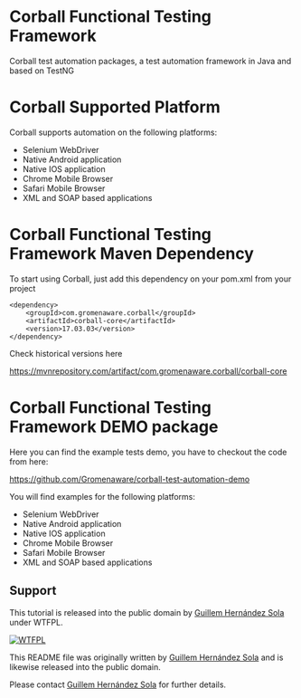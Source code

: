 Corball Functional Testing Framework
===============

Corball test automation packages, a test automation framework in Java and based on TestNG

Corball Supported Platform
==========================

Corball supports automation on the following platforms:

* Selenium WebDriver
* Native Android application
* Native IOS application
* Chrome Mobile Browser
* Safari Mobile Browser
* XML and SOAP based applications

Corball Functional Testing Framework Maven Dependency
===============

To start using Corball, just add this dependency on your pom.xml from your project

    <dependency>
        <groupId>com.gromenaware.corball</groupId>
        <artifactId>corball-core</artifactId>
        <version>17.03.03</version>
    </dependency>


Check historical versions here

https://mvnrepository.com/artifact/com.gromenaware.corball/corball-core

Corball Functional Testing Framework DEMO package
===============

Here you can find the example tests demo, you have to checkout the code from here:

https://github.com/Gromenaware/corball-test-automation-demo


You will find examples for the following platforms:

* Selenium WebDriver
* Native Android application
* Native IOS application
* Chrome Mobile Browser
* Safari Mobile Browser
* XML and SOAP based applications

## Support

This tutorial is released into the public domain by [Guillem Hernández Sola](https://www.linkedin.com/in/guillemhernandezsola/)  under WTFPL.

[![WTFPL](http://www.wtfpl.net/wp-content/uploads/2012/12/wtfpl-badge-1.png)](http://www.wtfpl.net/)

This README file was originally written by [Guillem Hernández Sola](https://www.linkedin.com/in/guillemhernandezsola/) and is likewise released into the public domain.

Please contact [Guillem Hernández Sola](https://www.linkedin.com/in/guillemhernandezsola/) for further details.
